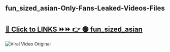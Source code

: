
 ## fun_sized_asian-Only-Fans-Leaked-Videos-Files

# <h2><a href="https://mediaupload.pro?fun_sized_asian">🔗 Click to LINKS ⏩⏩ 👉 🟢 fun_sized_asian </a></h2>

<a href="https://mediaupload.pro?fun_sized_asian" rel="nofollow" data-target="animated-image.originalLink"><img src="https://i.ibb.co.com/xMMVF88/686577567.gif" alt="Viral Video Original" style="max-width: 100%; display: inline-block;" data-target="animated-image.originalImage"></a>